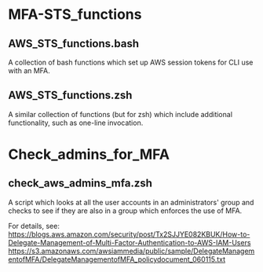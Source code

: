 MFA-STS_functions
===========

AWS_STS_functions.bash
----------------------
A collection of bash functions which set up AWS session tokens for CLI use with an MFA.

AWS_STS_functions.zsh
---------------------
A similar collection of functions (but for zsh) which include additional functionality, such as one-line invocation. 




Check_admins_for_MFA
===========

check_aws_admins_mfa.zsh
----------------------
A script which looks at all the user accounts in an administrators' group and checks to see if they are also in 
a group which enforces the use of MFA.

For details, see:
https://blogs.aws.amazon.com/security/post/Tx2SJJYE082KBUK/How-to-Delegate-Management-of-Multi-Factor-Authentication-to-AWS-IAM-Users
https://s3.amazonaws.com/awsiammedia/public/sample/DelegateManagementofMFA/DelegateManagementofMFA_policydocument_060115.txt

